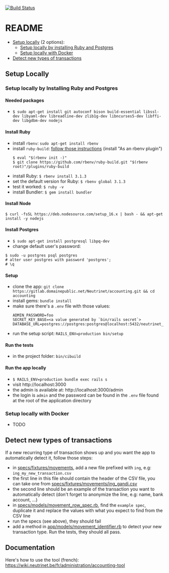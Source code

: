 [![Build Status](https://travis-ci.org/Neutrinet/accounting.svg?branch=master)](https://travis-ci.org/Neutrinet/accounting)

# README

- [Setup locally](#setup-locally) (2 options):
  - [Setup locally by installing Ruby and Postgres](#setup-locally-by-installing-ruby-and-postgres)
  - [Setup locally with Docker](#setup-locally-with-docker)
- [Detect new types of transactions](#detect-new-types-of-transactions)

## Setup Locally

### Setup locally by Installing Ruby and Postgres

#### Needed packages

- `$ sudo apt-get install git autoconf bison build-essential libssl-dev libyaml-dev libreadline-dev zlib1g-dev libncurses5-dev libffi-dev libgdbm-dev nodejs`

#### Install Ruby

- install `rbenv`: `sudo apt-get install rbenv`
- install `ruby-build`: [follow those instructions](https://github.com/rbenv/ruby-build#installation) (install "As an rbenv plugin")
  ```
  $ eval "$(rbenv init -)"
  $ git clone https://github.com/rbenv/ruby-build.git "$(rbenv root)"/plugins/ruby-build
  ```
- install Ruby: `$ rbenv install 3.1.3`
- set the default version for Ruby: `$ rbenv global 3.1.3`
- test it worked: `$ ruby -v`
- install Bundler: `$ gem install bundler`

#### Install Node

```
$ curl -fsSL https://deb.nodesource.com/setup_16.x | bash - && apt-get install -y nodejs
```

#### Install Postgres

- `$ sudo apt-get install postgresql libpq-dev`
- change default user's password:

```
$ sudo -u postgres psql postgres
# alter user postgres with password 'postgres';
# \q
```

#### Setup

- clone the app: `git clone https://gitlab.domainepublic.net/Neutrinet/accounting.git && cd accounting` 
- install gems: `bundle install`
- make sure there's a `.env` file with those values:
  ```
  ADMIN_PASSWORD=foo
  SECRET_KEY_BASE=<a value generated by `bin/rails secret`>
  DATABASE_URL=postgres://postgres:postgres@localhost:5432/neutrinet_accounting_production
  ```
- run the setup script: `RAILS_ENV=production bin/setup`

#### Run the tests
 
- in the project folder: `bin/cibuild`

#### Run the app locally

- `$ RAILS_ENV=production bundle exec rails s`
- visit http://localhost:3000
- the admin is available at: http://localhost:3000/admin
- the login is `admin` and the password can be found in the `.env` file found at the root of the application directory

### Setup locally with Docker

- TODO

## Detect new types of transactions

If a new recurring type of transaction shows up and you want the app to automatically detect it, follow those steps:
- in [specs/fixtures/movements](specs/fixtures/movements), add a new file prefixed with `ing`, e.g: `ing_my_new_transaction.csv`
- the first line in this file should contain the header of the CSV file, you can take one from [specs/fixtures/movements/ing_gandi.csv](specs/fixtures/movements/ing_gandi.csv)
- the second line should be an example of the transaction you want to automatically detect (don't forget to anonymize the line, e.g: name, bank account, ...)
- in [specs/models/movement_row_spec.rb](specs/models/movement_row_spec.rb), find the `example spec`, duplicate it and replace the values with what you expect to find from the CSV line
- run the specs (see above), they should fail
- add a method in [app/models/movement_identifier.rb](app/models/movement_identifier.rb) to detect your new transaction type. Run the tests, they should all pass.

## Documentation

Here's how to use the tool (french):
https://wiki.neutrinet.be/fr/administration/accounting-tool

